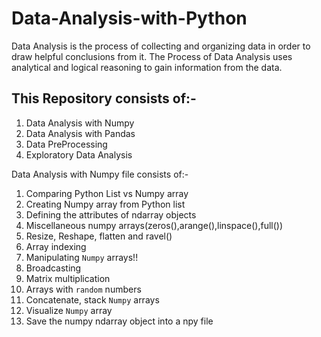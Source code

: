 # Data-Analysis-with-Python
Data Analysis is the process of collecting and organizing data in order to draw helpful conclusions from it.
The Process of Data Analysis uses analytical and logical reasoning to gain information from the data.

## This Repository consists of:-
1. Data Analysis with Numpy
2. Data Analysis with Pandas
3. Data PreProcessing
4. Exploratory Data Analysis

Data Analysis with Numpy file consists of:-
1. Comparing Python List vs Numpy array
2. Creating Numpy array from Python list
3. Defining the attributes of ndarray objects
4. Miscellaneous numpy arrays(zeros(),arange(),linspace(),full())
5. Resize, Reshape, flatten and ravel()
6. Array indexing
7. Manipulating `Numpy` arrays!!
8. Broadcasting
9. Matrix multiplication
10. Arrays with `random` numbers
11. Concatenate, stack `Numpy` arrays
12. Visualize `Numpy` array
13. Save the numpy ndarray object into a npy file
